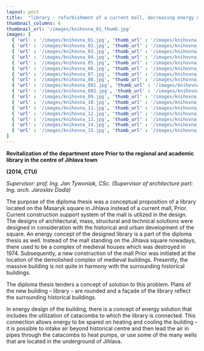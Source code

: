 ```yaml
---
layout: post
title:  "library - refurbishment of a current mall, decreasing energy need"
thumbnail_columns: 6
thumbnail_url: '/images/knihovna_01_thumb.jpg'
images: [
  { 'url' : '/images/knihovna_01.jpg', 'thumb_url' : '/images/knihovna_01_thumb.jpg', 'title' : 'view from the upper square' },
  { 'url' : '/images/knihovna_02.jpg', 'thumb_url' : '/images/knihovna_02_thumb.jpg', 'title' : 'view from the bottom square' },
  { 'url' : '/images/knihovna_03.jpg', 'thumb_url' : '/images/knihovna_03_thumb.jpg', 'title' : 'view from the bottom square' },
  { 'url' : '/images/knihovna_04.jpg', 'thumb_url' : '/images/knihovna_04_thumb.jpg', 'title' : 'view from the upper square' },
  { 'url' : '/images/knihovna_05.jpg', 'thumb_url' : '/images/knihovna_05_thumb.jpg', 'title' : 'interior-colouring according to different levels' },
  { 'url' : '/images/knihovna_06.jpg', 'thumb_url' : '/images/knihovna_06_thumb.jpg', 'title' : 'interior-colouring according to different levels' },
  { 'url' : '/images/knihovna_07.jpg', 'thumb_url' : '/images/knihovna_07_thumb.jpg', 'title' : 'interior-colouring according to different levels' },
  { 'url' : '/images/knihovna_08.jpg', 'thumb_url' : '/images/knihovna_08_thumb.jpg', 'title' : 'interior-colouring according to different levels' },
  { 'url' : '/images/knihovna_081.jpg', 'thumb_url' : '/images/knihovna_081_thumb.jpg', 'title' : 'interior-colouring according to different levels' },
  { 'url' : '/images/knihovna_082.jpg', 'thumb_url' : '/images/knihovna_082_thumb.jpg', 'title' : 'interior-colouring according to different levels' },
  { 'url' : '/images/knihovna_09.jpg', 'thumb_url' : '/images/knihovna_09_thumb.jpg', 'title' : 'location' },
  { 'url' : '/images/knihovna_10.jpg', 'thumb_url' : '/images/knihovna_10_thumb.jpg', 'title' : 'entrance floor plan' },
  { 'url' : '/images/knihovna_11.jpg', 'thumb_url' : '/images/knihovna_11_thumb.jpg', 'title' : 'typical floor plan' },
  { 'url' : '/images/knihovna_12.jpg', 'thumb_url' : '/images/knihovna_12_thumb.jpg', 'title' : 'fifth floor plan' },
  { 'url' : '/images/knihovna_13.jpg', 'thumb_url' : '/images/knihovna_13_thumb.jpg', 'title' : 'section' },
  { 'url' : '/images/knihovna_14.jpg', 'thumb_url' : '/images/knihovna_14_thumb.jpg', 'title' : 'energy scheme' },
  { 'url' : '/images/knihovna_15.jpg', 'thumb_url' : '/images/knihovna_15_thumb.jpg', 'title' : 'energy performances' },
]
---
```

<p><b>Revitalization of the department store Prior to the regional and academic library in the centre of Jihlava town</b></p>

<p><b>(2014, CTU)</b></p>

<p><i>Supervisor: prof. Ing. Jan Tywoniak, CSc. (Supervisor of architecture part: Ing. arch. Jaroslav Daďa)</i></p>

<p>The purpose of the diploma thesis was a conceptual proposition of a library located on the Masaryk square in Jihlava instead of a current mall, Prior. Current construction support system of the mall is utilized in the design. The designs of architectural, mass, structural and technical solutions were designed in consideration with the historical and urban development of the square. An energy concept of the designed library is a part of the diploma thesis as well. Instead of the mall standing on the Jihlava square nowadays, there used to be a complex of medieval houses which was destroyed in 1974. Subsequently, a new construction of the mall Prior was initiated at the location of the demolished complex of medieval buildings. Presently, the massive building is not quite in harmony with the surrounding historical buildings.</p>

<p>The diploma thesis tenders a concept of solution to this problem. Plans of the new building – library – are rounded and a façade of the library reflect the surrounding historical buildings.</p>

<p>In energy design of the building, there is a concept of energy solution that includes the utilization of catacombs to which the library is connected. This connection allows energy to be spared on heating and cooling the building – it is possible to intake air beyond historical centre and then lead the air in pipes through the catacombs to heat pumps, or use some of the many wells that are located in the underground of Jihlava.</p>
